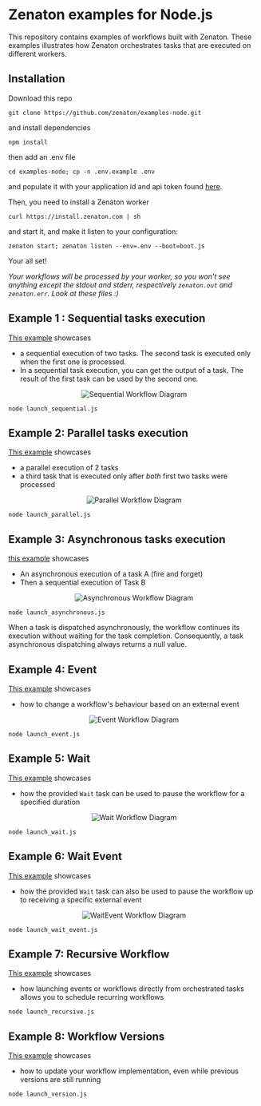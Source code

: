 # Zenaton examples for Node.js
This repository contains examples of workflows built with Zenaton. These examples illustrates how Zenaton orchestrates tasks that are executed on different workers.

## Installation
Download this repo
```
git clone https://github.com/zenaton/examples-node.git
```
and install dependencies
```
npm install
```
then add an .env file
```
cd examples-node; cp -n .env.example .env
```
and populate it with your application id and api token found [here](https://zenaton.com/app/api).

Then, you need to install a Zenaton worker
```
curl https://install.zenaton.com | sh
```
and start it, and make it listen to your configuration:
```
zenaton start; zenaton listen --env=.env --boot=boot.js
```
Your all set!


*Your workflows will be processed by your worker, so you won't see anything except the stdout and stderr, respectively `zenaton.out` and `zenaton.err`. Look at these files :)*

## Example 1 : Sequential tasks execution
[This example](https://github.com/zenaton/examples-node/tree/master/Workflows/SequentialWorkflow.js) showcases
- a sequential execution of two tasks. The second task is executed only when the first one is processed.
- In a sequential task execution, you can get the output of a task. The result of the first task can be used by the second one.

<p align="center">
    <img src="support/sequential_workflow.png" alt="Sequential Workflow Diagram" />
</p>

```node
node launch_sequential.js
```

## Example 2: Parallel tasks execution
[This example](https://github.com/zenaton/examples-node/tree/master/Workflows/ParallelWorkflow.js) showcases
- a parallel execution of 2 tasks
- a third task that is executed only after *both* first two tasks were processed

<p align="center">
    <img src="support/parallel_workflow.png" alt="Parallel Workflow Diagram" />
</p>

```node
node launch_parallel.js
```

## Example 3: Asynchronous tasks execution
[this example](https://github.com/zenaton/examples-node/tree/master/Workflows/AsynchronousWorkflow.js) showcases
- An asynchronous execution of a task A (fire and forget)
- Then a sequential execution of Task B

<p align="center">
    <img src="support/asynchronous_workflow.png" alt="Asynchronous Workflow Diagram" />
</p>

```node
node launch_asynchronous.js
```

When a task is dispatched asynchronously, the workflow continues its execution without waiting for the task completion. Consequently, a task asynchronous dispatching always returns a null value.

## Example 4: Event
[This example](https://github.com/zenaton/examples-node/tree/master/Workflows/EventWorkflow.js) showcases
- how to change a workflow's behaviour based on an external event

<p align="center">
    <img src="support/event_workflow.png" alt="Event Workflow Diagram" />
</p>

```node
node launch_event.js
```

## Example 5: Wait
[This example](https://github.com/zenaton/examples-node/tree/master/Workflows/WaitWorkflow.js) showcases
- how the provided `Wait` task can be used to pause the workflow for a specified duration

<p align="center">
    <img src="support/wait_workflow.png" alt="Wait Workflow Diagram" />
</p>

```node
node launch_wait.js
```

## Example 6: Wait Event
[This example](https://github.com/zenaton/examples-node/tree/master/Workflows/WaitEventWorkflow.js) showcases
- how the provided `Wait` task can also be used to pause the workflow up to receiving a specific external event

<p align="center">
    <img src="support/waitEvent_workflow.png" alt="WaitEvent Workflow Diagram" />
</p>

```node
node launch_wait_event.js
```

## Example 7: Recursive Workflow
[This example](https://github.com/zenaton/examples-node/tree/master/Recursive) showcases
- how launching events or workflows directly from orchestrated tasks allows you to schedule recurring workflows

```node
node launch_recursive.js
```

## Example 8: Workflow Versions
[This example](https://github.com/zenaton/examples-node/tree/master/Workflows/VersionWorkflow.js) showcases
- how to update your workflow implementation, even while previous versions are still running

```node
node launch_version.js
```
